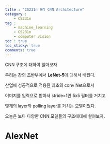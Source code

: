 ```yaml
---
title : "CS231n 9강 CNN Architecture"
category :
    - CS231n
tag :
    - machine_learning
    - CS231n
    - computer vision
toc : true
toc_sticky: true
comments: true
---
```

CNN 구조에 대하여 알아보자


우리는 강의 초반부에서 **LeNet-5**에 대해서 배웠다.

산업에 성공적으로 적용된 최초의 conv Net으로서

이미지를 입력으로 받아서 stride=1인 5x5 필터를 거치고

몇개의 layer와 polling layer를 거치는 모델이었다.

오늘은 보다 다양한 CNN 모델들의 구조에대해 살펴보자.

# AlexNet





